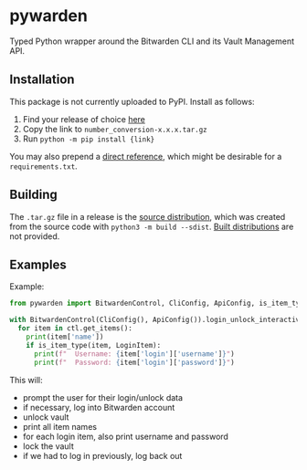 # pywarden
Typed Python wrapper around the Bitwarden CLI and its Vault Management API.

## Installation
This package is not currently uploaded to PyPI. Install as follows:

1. Find your release of choice [here](https://github.com/pschlo/number-conversion/releases)
2. Copy the link to `number_conversion-x.x.x.tar.gz`
3. Run `python -m pip install {link}`

You may also prepend a [direct reference](https://peps.python.org/pep-0440/#direct-references), which might be desirable for a `requirements.txt`.


## Building
The `.tar.gz` file in a release is the [source distribution](https://packaging.python.org/en/latest/glossary/#term-Source-Distribution-or-sdist), which was created from the source code with `python3 -m build --sdist`. [Built distributions](https://packaging.python.org/en/latest/glossary/#term-Built-Distribution)
are not provided.


## Examples

Example:

```python
from pywarden import BitwardenControl, CliConfig, ApiConfig, is_item_type, LoginItem

with BitwardenControl(CliConfig(), ApiConfig()).login_unlock_interactive() as ctl:
  for item in ctl.get_items():
    print(item['name'])
    if is_item_type(item, LoginItem):
      print(f"  Username: {item['login']['username']}")
      print(f"  Password: {item['login']['password']}")
```

This will:

* prompt the user for their login/unlock data
* if necessary, log into Bitwarden account
* unlock vault
* print all item names
* for each login item, also print username and password
* lock the vault
* if we had to log in previously, log back out
